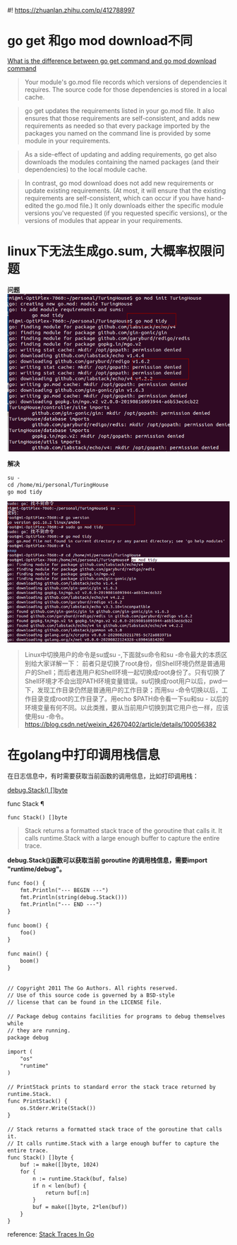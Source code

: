 #! https://zhuanlan.zhihu.com/p/412788997
<!--
 * @Author: your name
 * @Date: 2021-04-08 09:51:41
 * @LastEditTime: 2021-09-22 16:15:20
 * @LastEditors: Please set LastEditors
 * @Description: In User Settings Edit
 * @FilePath: /go_notes/docs/常见答疑.md
-->

# go get 和go mod download不同
[What is the difference between go get command and go mod download command](https://stackoverflow.com/questions/66356034/what-is-the-difference-between-go-get-command-and-go-mod-download-command)

> Your module's go.mod file records which versions of dependencies it requires. The source code for those dependencies is stored in a local cache.

>go get updates the requirements listed in your go.mod file. It also ensures that those requirements are self-consistent, and adds new requirements as needed so that every package imported by the packages you named on the command line is provided by some module in your requirements.

>As a side-effect of updating and adding requirements, go get also downloads the modules containing the named packages (and their dependencies) to the local module cache.

>In contrast, go mod download does not add new requirements or update existing requirements. (At most, it will ensure that the existing requirements are self-consistent, which can occur if you have hand-edited the go.mod file.) It only downloads either the specific module versions you've requested (if you requested specific versions), or the versions of modules that appear in your requirements.

# linux下无法生成go.sum, 大概率权限问题

<b>问题</b>
![](../assets/go_mod_tidy.png)

<b>解决</b>

```
su -
cd /home/mi/personal/TuringHouse
go mod tidy

```
![](../assets/su-.png)

> Linux中切换用户的命令是su或su -,下面就su命令和su -命令最大的本质区别给大家详解一下：
> 前者只是切换了root身份，但Shell环境仍然是普通用户的Shell；而后者连用户和Shell环境一起切换成root身份了。只有切换了Shell环境才不会出现PATH环境变量错误。su切换成root用户以后，pwd一下，发现工作目录仍然是普通用户的工作目录；而用su -命令切换以后，工作目录变成root的工作目录了。用echo $PATH命令看一下su和su - 以后的环境变量有何不同。以此类推，要从当前用户切换到其它用户也一样，应该使用su -命令。
> https://blog.csdn.net/weixin_42670402/article/details/100056382

# 在golang中打印调用栈信息

在日志信息中，有时需要获取当前函数的调用信息，比如打印调用栈：


[debug.Stack() []byte]()

func Stack ¶
```
func Stack() []byte

```
> Stack returns a formatted stack trace of the goroutine that calls it. It calls runtime.Stack with a large enough buffer to capture the entire trace.

**debug.Stack()函数可以获取当前 goroutine 的调用栈信息，需要import "runtime/debug"。**

```golang
func foo() {
    fmt.Println("--- BEGIN ---")
    fmt.Println(string(debug.Stack()))
    fmt.Println("--- END ---")
}

func boom() {
    foo()
}

func main() {
    boom()
}
```


```golang

// Copyright 2011 The Go Authors. All rights reserved.
// Use of this source code is governed by a BSD-style
// license that can be found in the LICENSE file.

// Package debug contains facilities for programs to debug themselves while
// they are running.
package debug

import (
	"os"
	"runtime"
)

// PrintStack prints to standard error the stack trace returned by runtime.Stack.
func PrintStack() {
	os.Stderr.Write(Stack())
}

// Stack returns a formatted stack trace of the goroutine that calls it.
// It calls runtime.Stack with a large enough buffer to capture the entire trace.
func Stack() []byte {
	buf := make([]byte, 1024)
	for {
		n := runtime.Stack(buf, false)
		if n < len(buf) {
			return buf[:n]
		}
		buf = make([]byte, 2*len(buf))
	}
}
```

reference: [Stack Traces In Go](https://www.ardanlabs.com/blog/2015/01/stack-traces-in-go.html)